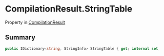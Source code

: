 # CompilationResult.StringTable

Property in [CompilationResult](/api/csharp/yarn.compiler.compilationresult.md)

## Summary



```csharp
public IDictionary<string, StringInfo> StringTable { get; internal set; }
```

